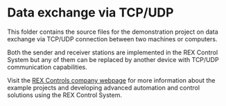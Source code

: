 Data exchange via TCP/UDP 
=========================

This folder contains the source files for the demonstration project on data
exchange via TCP/UDP connection between two machines or computers.

Both the sender and receiver stations are implemented in the REX Control System
but any of them can be replaced by another device with TCP/UDP communication
capabilities. 

Visit the [REX Controls company webpage](http://www.rexcontrols.com) for more 
information about the example projects and developing advanced automation and 
control solutions using the REX Control System.

